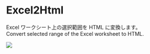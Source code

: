 # Excel2Html
Excel ワークシート上の選択範囲を HTML に変換します。
<br>
Convert selected range of the Excel worksheet to HTML.

![](https://raw.github.com/kdaiki211/Excel2Html/master/doc/demo.gif)
